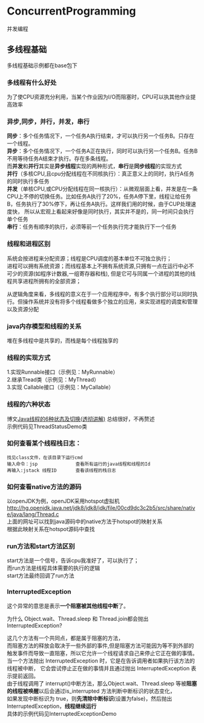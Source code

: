 # ConcurrentProgramming
并发编程
## 多线程基础
多线程基础示例都在base包下
### 多线程有什么好处
为了使CPU资源充分利用，当某个作业因为I/O而阻塞时，CPU可以执其他作业提高效率
### 异步,同步，并行，并发，串行
**同步**：多个任务情况下，一个任务A执行结束，才可以执行另一个任务B。只存在一个线程。  
**异步**：多个任务情况下，一个任务A正在执行，同时可以执行另一个任务B。任务B不用等待任务A结束才执行。存在多条线程。   
而**并发**和**并行**其实是**异步线程**实现的两种形式，**串行**是**同步线程**的实现方式  
**并行**（多核CPU,且cpu分配线程在不同核执行）：真正意义上的同时，执行A任务的同时执行多任务  
**并发**（单核CPU,或CPU分配线程在同一核执行）：从微观层面上看，并发是在一条CPU上不停的切换任务。比如任务A执行了20%，任务A停下里，线程让给任务B，任务执行了30%停下，再让任务A执行。这样我们用的时候，由于CUP处理速度快，
所以从宏观上看起来好像是同时执行，其实并不是的，同一时间只会执行单个任务  
**串行**：任务有顺序的执行，必须等前一个任务执行完才能执行下一个任务
### 线程和进程区别
系统会按进程来分配资源；线程是CPU调度的基本单位不可独立执行；  
进程可以拥有系统资源；而线程基本上不拥有系统资源,只拥有一点在运行中必不可少的资源(如程序计数器,一组寄存器和栈),
但是它可与同属一个进程的其他的线程共享进程所拥有的全部资源；

从逻辑角度来看，多线程的意义在于一个应用程序中，有多个执行部分可以同时执行。但操作系统并没有将多个线程看做多个独立的应用，来实现进程的调度和管理以及资源分配
### java内存模型和线程的关系
堆在多线程中是共享的，而栈是每个线程独享的
### 线程的实现方式
1.实现Runnable接口（示例见：MyRunnable）   
2.继承Tread类（示例见：MyThread）  
3.实现 Callable接口（示例见：MyCallable）
### 线程的六种状态
博文[Java线程的6种状态及切换(透彻讲解)](https://blog.csdn.net/pange1991/article/details/53860651) 总结很好，不再赘述   
示例代码见ThreadStatusDemo类
### 如何查看某个线程栈日志：
```
找见class文件，在该目录下运行cmd  
输入命令：jsp              查看所有运行的java线程和线程的Id  
再输入:jstack 线程ID       查看该线程的栈日志 
```
### 如何查看native方法的源码
以openJDK为例，openJDK采用hotspot虚拟机  
http://hg.openjdk.java.net/jdk8/jdk8/jdk/file/00cd9dc3c2b5/src/share/native/java/lang/Thread.c  
上面的网址可以找到java源码中的native方法于hotspot的映射关系  
根据此映射关系在hotspot源码中查找 
### run方法和start方法区别
start方法是一个信号，告诉cpu我准好了，可以执行了；  
而run方法是线程具体需要的执行的逻辑   
start方法最终回调了run方法 
### InterruptedException
这个异常的意思是表示**一个阻塞被其他线程中断**了。  

为什么 Object.wait、Thread.sleep 和 Thread.join都会抛出InterruptedException? 
  
这几个方法有一个共同点，都是属于阻塞的方法，  
而阻塞方法的释放会取决于一些外部的事件,但是阻塞方法可能因为等不到外部的触发事件而导致一直阻塞，所以它允许一个线程请求自己来停止它正在做的事情。  
当一个方法抛出 InterruptedException 时，它是在告诉调用者如果执行该方法的线程被中断， 
它会尝试停止正在做的事情并且通过抛出 InterruptedException 表示提前返回。    
由于线程调用了 interrupt()中断方法，那么Object.wait、Thread.sleep 等被**阻塞的线程被唤醒**以后会通过is_interrupted 方法判断中断标识的状态变化，  
如果发现中断标识为 true，则**先清除中断标识**(设置为false)，然后抛出InterruptedException，**线程继续运行**     
具体的示例代码见InterruptedExceptionDemo

